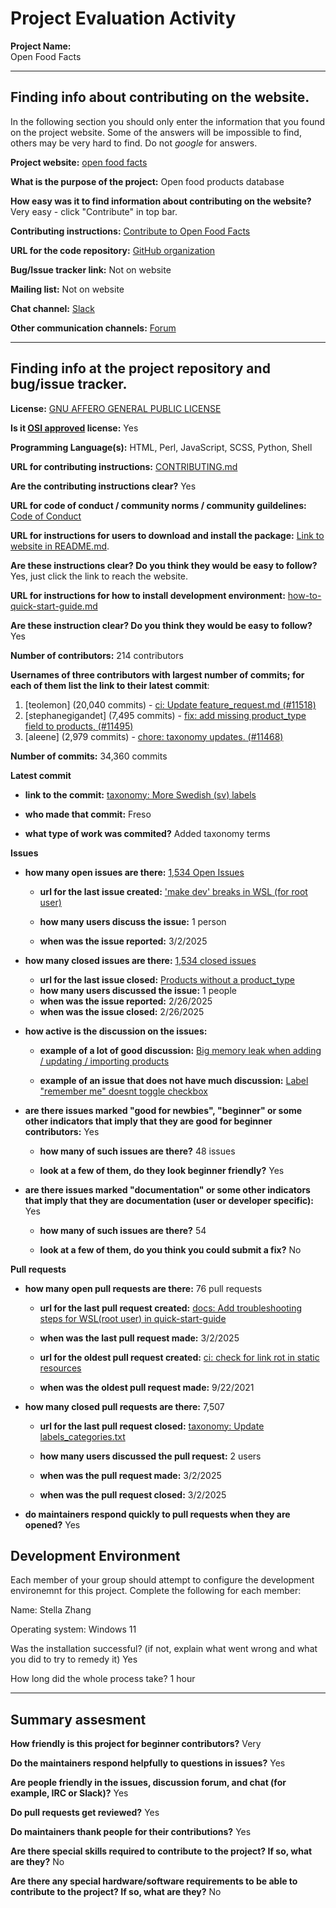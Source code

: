 # Project Evaluation Activity



__Project Name:__  
Open Food Facts

---

## Finding info about contributing on the website.

In the following section you should only enter the information that you
found on the project website. Some of the answers will be impossible to find, others
may be very hard to find. Do not _google_ for answers.

__Project website:__ [open food facts](https://world.openfoodfacts.org/)


__What is the purpose of the project:__ 
Open food products database

__How easy was it to find information about contributing on the website?__ 
Very easy - click "Contribute" in top bar.

__Contributing instructions:__ [Contribute to Open Food Facts](https://world.openfoodfacts.org/contribute) 

__URL for the code repository:__ [GitHub organization](https://github.com/openfoodfacts)

__Bug/Issue tracker link:__ Not on website

__Mailing list:__ Not on website

__Chat channel:__ [Slack](https://slack.openfoodfacts.org/)

__Other communication channels:__ [Forum](https://forum.openfoodfacts.org/)


---

## Finding info at the project repository and bug/issue tracker.

__License:__ [GNU AFFERO GENERAL PUBLIC LICENSE](https://github.com/openfoodfacts/openfoodfacts-server/blob/main/LICENSE)

__Is it [OSI approved](https://opensource.org/licenses/alphabetical) license:__ Yes

__Programming Language(s):__ HTML, Perl, JavaScript, SCSS, Python, Shell

__URL for contributing instructions:__ [CONTRIBUTING.md](https://github.com/openfoodfacts/openfoodfacts-server/blob/main/CONTRIBUTING.md)

__Are the contributing instructions clear?__ Yes


__URL for code of conduct / community norms / community guildelines:__ [Code of Conduct](https://wiki.openfoodfacts.org/Code_of_conduct)

__URL for instructions for users to download and install the package:__  [Link to website in README.md](https://github.com/openfoodfacts/openfoodfacts-server/blob/main/README.md). 


__Are these instructions clear? Do you think they would be easy to follow?__ Yes, just click the link to reach the website.


__URL for instructions for how to install development environment:__ [how-to-quick-start-guide.md](https://github.com/openfoodfacts/openfoodfacts-server/blob/main/docs/dev/how-to-quick-start-guide.md)


__Are these instruction clear? Do you think they would be easy to follow?__ Yes


__Number of contributors:__ 214 contributors


__Usernames of three contributors with largest number of commits; for
each of them list the link to their latest commit__:

1. [teolemon] (20,040 commits) - [ci: Update feature_request.md (#11518)](https://github.com/openfoodfacts/openfoodfacts-server/pull/11518)
1. [stephanegigandet] (7,495 commits) - [fix: add missing product_type field to products, (#11495)](https://github.com/openfoodfacts/openfoodfacts-server/commit/b0b191bbcfa7cca95be1becec5c6bb147c3f5e21)
1. [aleene] (2,979 commits) - [chore: taxonomy updates. (#11468)](https://github.com/openfoodfacts/openfoodfacts-server/commit/575e218587ebc481d0c4d11a4a5cf400caf25f27)


__Number of commits:__ 34,360 commits

__Latest commit__ 

- __link to the commit:__ [taxonomy: More Swedish (sv) labels](https://github.com/openfoodfacts/openfoodfacts-server/commit/82e16dd8ea7641da559863d1adfb30f8df8737ed)

- __who made that commit:__ Freso

- __what type of work was commited?__ Added taxonomy terms


__Issues__

- __how many open issues are there:__ [1,534 Open Issues](https://github.com/openfoodfacts/openfoodfacts-server/issues)

    - __url for the last issue created:__ ['make dev' breaks in WSL (for root user)](https://github.com/openfoodfacts/openfoodfacts-server/issues/11524)

    - __how many users discuss the issue:__ 1 person
    
    - __when was the issue reported:__ 3/2/2025
    

- __how many closed issues are there:__ [1,534 closed issues](https://github.com/openfoodfacts/openfoodfacts-server/issues?q=is%3Aissue%20state%3Aclosed)
    - __url for the last issue closed:__ [Products without a product_type](https://github.com/openfoodfacts/openfoodfacts-server/issues/11492)
    - __how many users discussed the issue:__ 1 people
    - __when was the issue reported:__ 2/26/2025
    - __when was the issue closed:__ 2/26/2025

- __how active is the discussion on the issues:__ 

    - __example of a lot of good discussion:__ [Big memory leak when adding / updating / importing products](https://github.com/openfoodfacts/openfoodfacts-server/issues/2563)
    
    - __example of an issue that does not have much discussion:__ [Label "remember me" doesnt toggle checkbox](https://github.com/openfoodfacts/openfoodfacts-server/issues/72)



- __are there issues marked "good for newbies", "beginner" or some other indicators that imply that they are good for beginner contributors:__ Yes

    - __how many of such issues are there?__ 48 issues
    
    - __look at a few of them, do they look beginner friendly?__ Yes



- __are there issues marked "documentation" or some other indicators that imply that they are documentation (user or developer specific):__ Yes

    - __how many of such issues are there?__ 54
    
    - __look at a few of them, do you think you could submit a fix?__ No



__Pull requests__

- __how many open pull requests are there:__ 76 pull requests

    - __url for the last pull request created:__ [docs: Add troubleshooting steps for WSL(root user) in quick-start-guide](https://github.com/openfoodfacts/openfoodfacts-server/pull/11525)
    
    - __when was the last pull request made:__ 3/2/2025

    - __url for the oldest pull request created:__ [ci: check for link rot in static resources](https://github.com/openfoodfacts/openfoodfacts-server/pull/5744)
    
    - __when was the oldest pull request made:__ 9/22/2021

- __how many closed pull requests are there:__ 7,507

    - __url for the last pull request closed:__ [taxonomy: Update labels_categories.txt](https://github.com/openfoodfacts/openfoodfacts-server/pull/11519)
    
    - __how many users discussed the pull request:__ 2 users
    
    - __when was the pull request made:__  3/2/2025
    
    - __when was the pull request closed:__ 3/2/2025
    

- __do maintainers respond quickly to pull requests when they are opened?__ Yes


## Development Environment 

Each member of your group should attempt to configure the development environemnt 
for this project. Complete the following for each member:

Name: Stella Zhang

Operating system: Windows 11

Was the installation successful? (if not, explain what went wrong and 
what you did to try to remedy it) Yes

How long did the whole process take? 
1 hour

---


## Summary assesment
__How friendly is this project for beginner contributors?__
Very



__Do the maintainers respond helpfully to questions in issues?__
Yes


__Are people friendly in the issues, discussion forum, and chat (for example, IRC or Slack)?__
Yes



__Do pull requests get reviewed?__
Yes


__Do maintainers thank people for their contributions?__
Yes

__Are there special skills required to contribute to the project? If so, what are they?__
No


__Are there any special hardware/software requirements to be able to contribute to the project? If so, what are they?__
No
